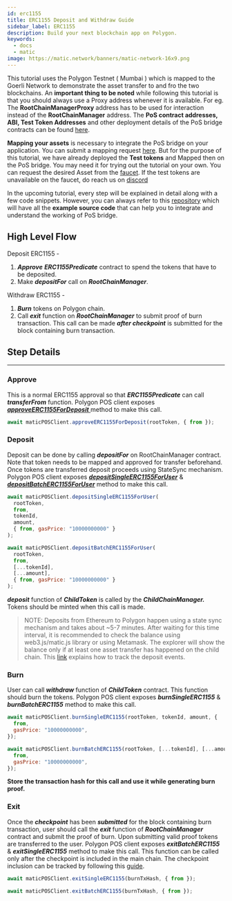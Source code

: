 ```yaml
---
id: erc1155
title: ERC1155 Deposit and Withdraw Guide
sidebar_label: ERC1155
description: Build your next blockchain app on Polygon.
keywords:
  - docs
  - matic
image: https://matic.network/banners/matic-network-16x9.png
---
```


This tutorial uses the Polygon Testnet ( Mumbai ) which is mapped to the Goerli Network to demonstrate the asset transfer to and fro the two blockchains. An **important thing to be noted** while following this tutorial is that you should always use a Proxy address whenever it is available. For eg. The **RootChainManagerProxy** address has to be used for interaction instead of the **RootChainManager** address. The **PoS contract addresses, ABI, Test Token Addresses** and other deployment details of the PoS bridge contracts can be found [here](/docs/develop/ethereum-matic/pos/deployment).

**Mapping your assets** is necessary to integrate the PoS bridge on your application. You can submit a mapping request [here](/docs/develop/ethereum-matic/submit-mapping-request). But for the purpose of this tutorial, we have already deployed the **Test tokens** and Mapped then on the PoS bridge. You may need it for trying out the tutorial on your own. You can request the desired Asset from the [faucet](https://faucet.matic.network/). If the test tokens are unavailable on the faucet, do reach us on [discord](https://discord.gg/er6QVj)

In the upcoming tutorial, every step will be explained in detail along with a few code snippets. However, you can always refer to this [repository](https://github.com/maticnetwork/matic.js/tree/v2.0.2/examples/POS-client) which will have all the **example source code** that can help you to integrate and understand the working of PoS bridge.

## High Level Flow

Deposit ERC1155 -

1. **_Approve_** **_ERC1155Predicate_** contract to spend the tokens that have to be deposited.
2. Make **_depositFor_** call on **_RootChainManager_**.

Withdraw ERC1155 -

1. **_Burn_** tokens on Polygon chain.
2. Call **_exit_** function on **_RootChainManager_** to submit proof of burn transaction. This call can be made **_after checkpoint_** is submitted for the block containing burn transaction.

## Step Details

---

### Approve

This is a normal ERC1155 approval so that **_ERC1155Predicate_** can call **_transferFrom_** function. Polygon POS client exposes [**_approveERC1155ForDeposit_** ](https://github.com/maticnetwork/matic.js/blob/4bf4fa9438d56c9b5c282f456aa2c24f6ff6083d/src/index.ts#L231) method to make this call.

```jsx
await maticPOSClient.approveERC1155ForDeposit(rootToken, { from });
```

### Deposit

Deposit can be done by calling **_depositFor_** on RootChainManager contract. Note that token needs to be mapped and approved for transfer beforehand. Once tokens are transferred deposit proceeds using StateSync mechanism. Polygon POS client exposes [**_depositSingleERC1155ForUser_**](https://github.com/maticnetwork/matic.js/blob/4bf4fa9438d56c9b5c282f456aa2c24f6ff6083d/src/index.ts#L245) & [**_depositBatchERC1155ForUser_**](https://github.com/maticnetwork/matic.js/blob/4bf4fa9438d56c9b5c282f456aa2c24f6ff6083d/src/index.ts#L259) method to make this call.

```jsx
await maticPOSClient.depositSingleERC1155ForUser(
  rootToken,
  from,
  tokenId,
  amount,
  { from, gasPrice: "10000000000" }
);
```

```jsx
await maticPOSClient.depositBatchERC1155ForUser(
  rootToken,
  from,
  [...tokenId],
  [...amount],
  { from, gasPrice: "10000000000" }
);
```

**_deposit_** function of **_ChildToken_** is called by the **_ChildChainManager._** Tokens should be minted when this call is made.

> NOTE: Deposits from Ethereum to Polygon happen using a state sync mechanism and takes about ~5-7 minutes. After waiting for this time interval, it is recommended to check the balance using web3.js/matic.js library or using Metamask. The explorer will show the balance only if at least one asset transfer has happened on the child chain. This [link](/docs/develop/ethereum-matic/pos/deposit-withdraw-event-pos) explains how to track the deposit events.

### Burn

User can call **_withdraw_** function of **_ChildToken_** contract. This function should burn the tokens. Polygon POS client exposes **_burnSingleERC1155_** & **_burnBatchERC1155_** method to make this call.

```jsx
await maticPOSClient.burnSingleERC1155(rootToken, tokenId, amount, {
  from,
  gasPrice: "10000000000",
});
```

```jsx
await maticPOSClient.burnBatchERC1155(rootToken, [...tokenId], [...amount], {
  from,
  gasPrice: "10000000000",
});
```

**Store the transaction hash for this call and use it while generating burn proof.**

### Exit

Once the **_checkpoint_** has been **_submitted_** for the block containing burn transaction, user should call the **_exit_** function of **_RootChainManager_** contract and submit the proof of burn. Upon submitting valid proof tokens are transferred to the user. Polygon POS client exposes **_exitBatchERC1155_** & **_exitSingleERC1155_** method to make this call. This function can be called only after the checkpoint is included in the main chain. The checkpoint inclusion can be tracked by following this [guide](/docs/develop/ethereum-matic/pos/deposit-withdraw-event-pos#checkpoint-events).

```jsx
await maticPOSClient.exitSingleERC1155(burnTxHash, { from });
```

```jsx
await maticPOSClient.exitBatchERC1155(burnTxHash, { from });
```
